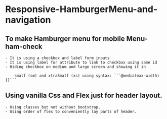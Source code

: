 # Responsive-HamburgerMenu-and-navigation

## To make Hamburger menu for mobile Menu-ham-check

    - It is using a checkbox and label form inputs
    - It is using label for attribute to link to checkbox using same id
    - Hiding checkbox on medium and large screen and showing it in 

        small (sm) and xtraSmall (xs) using syntax: ```@media(max-width) {}```
## Using vanilla Css and Flex just for header layout.
    - Using classes but not without bootstrap.
    - Using order of flex to conveniently lay parts of header. 
